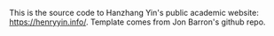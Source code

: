 This is the source code to Hanzhang Yin's public academic website: https://henryyin.info/.
Template comes from Jon Barron's github repo.